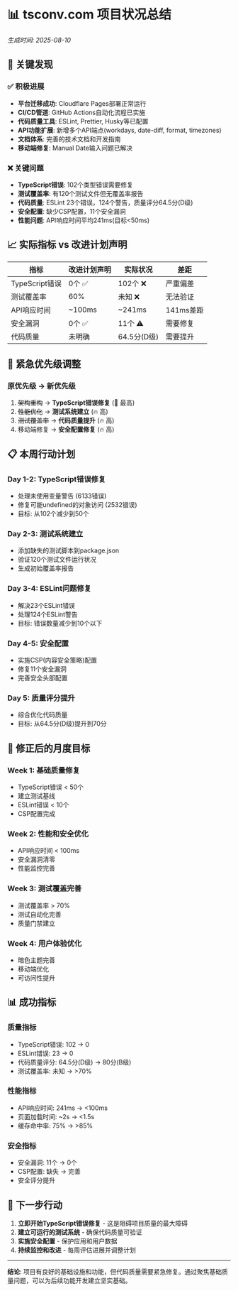 # 📊 tsconv.com 项目状况总结

_生成时间: 2025-08-10_

## 🎯 关键发现

### ✅ 积极进展
- **平台迁移成功**: Cloudflare Pages部署正常运行
- **CI/CD管道**: GitHub Actions自动化流程已实施
- **代码质量工具**: ESLint, Prettier, Husky等已配置
- **API功能扩展**: 新增多个API端点(workdays, date-diff, format, timezones)
- **文档体系**: 完善的技术文档和开发指南
- **移动端修复**: Manual Date输入问题已解决

### ❌ 关键问题
- **TypeScript错误**: 102个类型错误需要修复
- **测试覆盖率**: 有120个测试文件但无覆盖率报告
- **代码质量**: ESLint 23个错误，124个警告，质量评分64.5分(D级)
- **安全配置**: 缺少CSP配置，11个安全漏洞
- **性能问题**: API响应时间平均241ms(目标<50ms)

## 📈 实际指标 vs 改进计划声明

| 指标 | 改进计划声明 | 实际状况 | 差距 |
|------|-------------|----------|------|
| TypeScript错误 | 0个 ✅ | 102个 ❌ | 严重偏差 |
| 测试覆盖率 | 60% | 未知 ❌ | 无法验证 |
| API响应时间 | ~100ms | ~241ms | 141ms差距 |
| 安全漏洞 | 0个 ✅ | 11个 ⚠️ | 需要修复 |
| 代码质量 | 未明确 | 64.5分(D级) | 需要提升 |

## 🚨 紧急优先级调整

### 原优先级 → 新优先级
1. ~~架构重构~~ → **TypeScript错误修复** (🚨 最高)
2. ~~性能优化~~ → **测试系统建立** (🔥 高)
3. ~~测试覆盖率~~ → **代码质量提升** (🔥 高)
4. 移动端修复 → **安全配置修复** (🔥 高)

## 📋 本周行动计划

### Day 1-2: TypeScript错误修复
- 处理未使用变量警告 (6133错误)
- 修复可能undefined的对象访问 (2532错误)
- 目标: 从102个减少到50个

### Day 2-3: 测试系统建立
- 添加缺失的测试脚本到package.json
- 验证120个测试文件运行状况
- 生成初始覆盖率报告

### Day 3-4: ESLint问题修复
- 解决23个ESLint错误
- 处理124个ESLint警告
- 目标: 错误数量减少到10个以下

### Day 4-5: 安全配置
- 实施CSP(内容安全策略)配置
- 修复11个安全漏洞
- 完善安全头部配置

### Day 5: 质量评分提升
- 综合优化代码质量
- 目标: 从64.5分(D级)提升到70分

## 🎯 修正后的月度目标

### Week 1: 基础质量修复
- TypeScript错误 < 50个
- 建立测试基线
- ESLint错误 < 10个
- CSP配置完成

### Week 2: 性能和安全优化
- API响应时间 < 100ms
- 安全漏洞清零
- 性能监控完善

### Week 3: 测试覆盖完善
- 测试覆盖率 > 70%
- 测试自动化完善
- 质量门禁建立

### Week 4: 用户体验优化
- 暗色主题完善
- 移动端优化
- 可访问性提升

## 📊 成功指标

### 质量指标
- TypeScript错误: 102 → 0
- ESLint错误: 23 → 0
- 代码质量评分: 64.5分(D级) → 80分(B级)
- 测试覆盖率: 未知 → >70%

### 性能指标
- API响应时间: 241ms → <100ms
- 页面加载时间: ~2s → <1.5s
- 缓存命中率: 75% → >85%

### 安全指标
- 安全漏洞: 11个 → 0个
- CSP配置: 缺失 → 完善
- 安全评分提升

## 🔄 下一步行动

1. **立即开始TypeScript错误修复** - 这是阻碍项目质量的最大障碍
2. **建立可运行的测试系统** - 确保代码质量可验证
3. **实施安全配置** - 保护应用和用户数据
4. **持续监控和改进** - 每周评估进展并调整计划

---

**结论**: 项目有良好的基础设施和功能，但代码质量需要紧急修复。通过聚焦基础质量问题，可以为后续功能开发建立坚实基础。

